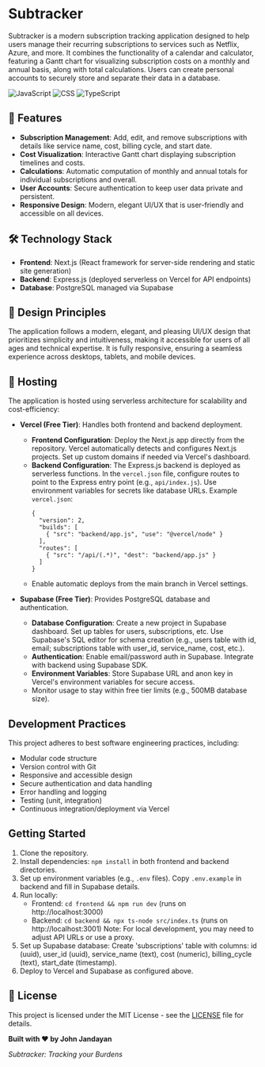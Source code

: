 # Subtracker
Subtracker is a modern subscription tracking application designed to help users manage their recurring subscriptions to services such as Netflix, Azure, and more. It combines the functionality of a calendar and calculator, featuring a Gantt chart for visualizing subscription costs on a monthly and annual basis, along with total calculations. Users can create personal accounts to securely store and separate their data in a database.

![JavaScript](https://img.shields.io/badge/JavaScript-yellow?style=for-the-badge&logo=javascript&labelColor=grey)
![CSS](https://img.shields.io/badge/CSS-indigo?style=for-the-badge&logo=css&labelColor=grey)
![TypeScript](https://img.shields.io/badge/TypeScript-blue?style=for-the-badge&logo=typescript&labelColor=grey)


## 🌟 Features

- **Subscription Management**: Add, edit, and remove subscriptions with details like service name, cost, billing cycle, and start date.
- **Cost Visualization**: Interactive Gantt chart displaying subscription timelines and costs.
- **Calculations**: Automatic computation of monthly and annual totals for individual subscriptions and overall.
- **User Accounts**: Secure authentication to keep user data private and persistent.
- **Responsive Design**: Modern, elegant UI/UX that is user-friendly and accessible on all devices.

## 🛠️ Technology Stack

- **Frontend**: Next.js (React framework for server-side rendering and static site generation)
- **Backend**: Express.js (deployed serverless on Vercel for API endpoints)
- **Database**: PostgreSQL managed via Supabase

## 🎨 Design Principles

The application follows a modern, elegant, and pleasing UI/UX design that prioritizes simplicity and intuitiveness, making it accessible for users of all ages and technical expertise. It is fully responsive, ensuring a seamless experience across desktops, tablets, and mobile devices.

## 🚀 Hosting

The application is hosted using serverless architecture for scalability and cost-efficiency:

- **Vercel (Free Tier)**: Handles both frontend and backend deployment.
  - **Frontend Configuration**: Deploy the Next.js app directly from the repository. Vercel automatically detects and configures Next.js projects. Set up custom domains if needed via Vercel's dashboard.
  - **Backend Configuration**: The Express.js backend is deployed as serverless functions. In the `vercel.json` file, configure routes to point to the Express entry point (e.g., `api/index.js`). Use environment variables for secrets like database URLs. Example `vercel.json`:
    ```
    {
      "version": 2,
      "builds": [
        { "src": "backend/app.js", "use": "@vercel/node" }
      ],
      "routes": [
        { "src": "/api/(.*)", "dest": "backend/app.js" }
      ]
    }
    ```
  - Enable automatic deploys from the main branch in Vercel settings.

- **Supabase (Free Tier)**: Provides PostgreSQL database and authentication.
  - **Database Configuration**: Create a new project in Supabase dashboard. Set up tables for users, subscriptions, etc. Use Supabase's SQL editor for schema creation (e.g., users table with id, email; subscriptions table with user_id, service_name, cost, etc.).
  - **Authentication**: Enable email/password auth in Supabase. Integrate with backend using Supabase SDK.
  - **Environment Variables**: Store Supabase URL and anon key in Vercel's environment variables for secure access.
  - Monitor usage to stay within free tier limits (e.g., 500MB database size).

## Development Practices

This project adheres to best software engineering practices, including:
- Modular code structure
- Version control with Git
- Responsive and accessible design
- Secure authentication and data handling
- Error handling and logging
- Testing (unit, integration)
- Continuous integration/deployment via Vercel

## Getting Started

1. Clone the repository.
2. Install dependencies: `npm install` in both frontend and backend directories.
3. Set up environment variables (e.g., `.env` files). Copy `.env.example` in backend and fill in Supabase details.
4. Run locally: 
   - Frontend: `cd frontend && npm run dev` (runs on http://localhost:3000)
   - Backend: `cd backend && npx ts-node src/index.ts` (runs on http://localhost:3001)
   Note: For local development, you may need to adjust API URLs or use a proxy.
5. Set up Supabase database: Create 'subscriptions' table with columns: id (uuid), user_id (uuid), service_name (text), cost (numeric), billing_cycle (text), start_date (timestamp).
6. Deploy to Vercel and Supabase as configured above.


## 📝 License

This project is licensed under the MIT License - see the [LICENSE](LICENSE) file for details.

**Built with ❤️ by John Jandayan**

*Subtracker: Tracking your Burdens* 